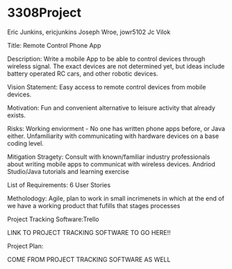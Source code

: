 # 3308Project

Eric Junkins, ericjunkins
Joseph Wroe, jowr5102
Jc
Vilok

Title: Remote Control Phone App

Description: Write a mobile App to be able to control devices through wireless signal. The exact devices are not determined yet, but ideas include battery operated RC cars, and other robotic devices.

Vision Statement: Easy access to remote control devices from mobile devices. 

Motivation: Fun and convenient alternative to leisure activity that already exists. 

Risks: 
  Working enviorment - No one has written phone apps before, or Java either.
  Unfamiliarity with communicating with hardware devices on a base coding level.

Mitigation Stragety:
  Consult with known/familiar industry professionals about writing mobile apps to communicat with wireless devices.
  Andriod Studio/Java tutorials and learning exercise

List of Requirements:
  6 User Stories
  
  
  
  
  
  
Metholodogy: Agile, plan to work in small incrimenets in which at the end of we have a working product that fufills that stages processes

Project Tracking Software:Trello

  LINK TO PROJECT TRACKING SOFTWARE TO GO HERE!!

Project Plan:

  COME FROM PROJECT TRACKING SOFTWARE AS WELL

